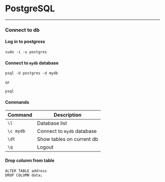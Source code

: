 # PostgreSQL

---

### Connect to db

#### Log in to postgress

`sudo -i -u postgres`

#### Connect to `mydb` database

`psql -U postgres -d mydb`

or

`psql`

#### Commands


| Command   | Description                |
|-----------|----------------------------|
| `\l`      | Database list              |
| `\c mydb` | Connect to `mydb` database |
| `\dt`     | Show tables on current db  |
| `\q`      | Logout                     |

#### Drop column from table

```shell
ALTER TABLE address
DROP COLUMN data;
```